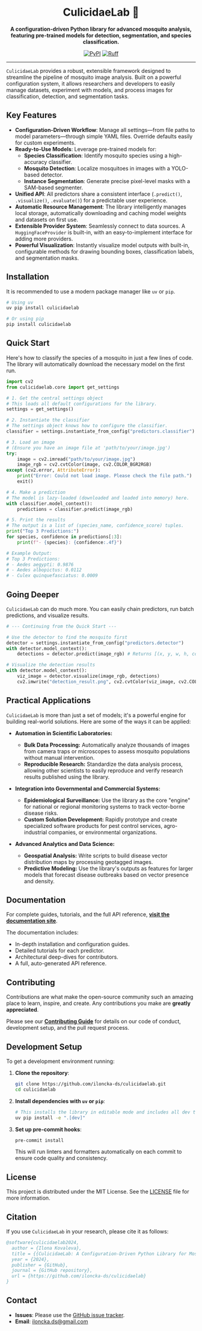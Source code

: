 <div align="center">

# CulicidaeLab 🦟

**A configuration-driven Python library for advanced mosquito analysis, featuring pre-trained models for detection, segmentation, and species classification.**

</div>

<p align="center">
  <a href="https://pypi.org/project/culicidaelab/"><img alt="PyPI" src="https://img.shields.io/pypi/v/culicidaelab?color=blue"></a>

  <a href="#">
  <a href="https://github.com/astral-sh/ruff"><img src="https://img.shields.io/endpoint?url=https://raw.githubusercontent.com/astral-sh/ruff/main/assets/badge/v2.json" alt="Ruff" /></a>
</p>

---

`CulicidaeLab` provides a robust, extensible framework designed to streamline the pipeline of mosquito image analysis. Built on a powerful configuration system, it allows researchers and developers to easily manage datasets, experiment with models, and process images for classification, detection, and segmentation tasks.

## Key Features

- **Configuration-Driven Workflow**: Manage all settings—from file paths to model parameters—through simple YAML files. Override defaults easily for custom experiments.
- **Ready-to-Use Models**: Leverage pre-trained models for:
    - **Species Classification**: Identify mosquito species using a high-accuracy classifier.
    - **Mosquito Detection**: Localize mosquitoes in images with a YOLO-based detector.
    - **Instance Segmentation**: Generate precise pixel-level masks with a SAM-based segmenter.
- **Unified API**: All predictors share a consistent interface (`.predict()`, `.visualize()`, `.evaluate()`) for a predictable user experience.
- **Automatic Resource Management**: The library intelligently manages local storage, automatically downloading and caching model weights and datasets on first use.
- **Extensible Provider System**: Seamlessly connect to data sources. A `HuggingFaceProvider` is built-in, with an easy-to-implement interface for adding more providers.
- **Powerful Visualization**: Instantly visualize model outputs with built-in, configurable methods for drawing bounding boxes, classification labels, and segmentation masks.

## Installation

It is recommended to use a modern package manager like `uv` or `pip`.

```bash
# Using uv
uv pip install culicidaelab

# Or using pip
pip install culicidaelab
```

## Quick Start

Here's how to classify the species of a mosquito in just a few lines of code. The library will automatically download the necessary model on the first run.

```python
import cv2
from culicidaelab.core import get_settings

# 1. Get the central settings object
# This loads all default configurations for the library.
settings = get_settings()

# 2. Instantiate the classifier
# The settings object knows how to configure the classifier.
classifier = settings.instantiate_from_config("predictors.classifier")

# 3. Load an image
# (Ensure you have an image file at 'path/to/your/image.jpg')
try:
    image = cv2.imread("path/to/your/image.jpg")
    image_rgb = cv2.cvtColor(image, cv2.COLOR_BGR2RGB)
except (cv2.error, AttributeError):
    print("Error: Could not load image. Please check the file path.")
    exit()

# 4. Make a prediction
# The model is lazy-loaded (downloaded and loaded into memory) here.
with classifier.model_context():
    predictions = classifier.predict(image_rgb)

# 5. Print the results
# The output is a list of (species_name, confidence_score) tuples.
print("Top 3 Predictions:")
for species, confidence in predictions[:3]:
    print(f"- {species}: {confidence:.4f}")

# Example Output:
# Top 3 Predictions:
# - Aedes aegypti: 0.9876
# - Aedes albopictus: 0.0112
# - Culex quinquefasciatus: 0.0009
```

## Going Deeper

`CulicidaeLab` can do much more. You can easily chain predictors, run batch predictions, and visualize results.

```python
# --- Continuing from the Quick Start ---

# Use the detector to find the mosquito first
detector = settings.instantiate_from_config("predictors.detector")
with detector.model_context():
    detections = detector.predict(image_rgb) # Returns [(x, y, w, h, conf)]

# Visualize the detection results
with detector.model_context():
    viz_image = detector.visualize(image_rgb, detections)
    cv2.imwrite("detection_result.png", cv2.cvtColor(viz_image, cv2.COLOR_RGB2BGR))
```

## Practical Applications

`CulicidaeLab` is more than just a set of models; it's a powerful engine for building real-world solutions. Here are some of the ways it can be applied:

-   **Automation in Scientific Laboratories:**
    -   **Bulk Data Processing:** Automatically analyze thousands of images from camera traps or microscopes to assess mosquito populations without manual intervention.
    -   **Reproducible Research:** Standardize the data analysis process, allowing other scientists to easily reproduce and verify research results published using the library.

-   **Integration into Governmental and Commercial Systems:**
    -   **Epidemiological Surveillance:** Use the library as the core "engine" for national or regional monitoring systems to track vector-borne disease risks.
    -   **Custom Solution Development:** Rapidly prototype and create specialized software products for pest control services, agro-industrial companies, or environmental organizations.

-   **Advanced Analytics and Data Science:**
    -   **Geospatial Analysis:** Write scripts to build disease vector distribution maps by processing geotagged images.
    -   **Predictive Modeling:** Use the library's outputs as features for larger models that forecast disease outbreaks based on vector presence and density.

## Documentation

For complete guides, tutorials, and the full API reference, **[visit the documentation site](https://iloncka-ds.github.io/culicidaelab/)**.

The documentation includes:
- In-depth installation and configuration guides.
- Detailed tutorials for each predictor.
- Architectural deep-dives for contributors.
- A full, auto-generated API reference.

## Contributing

Contributions are what make the open-source community such an amazing place to learn, inspire, and create. Any contributions you make are **greatly appreciated**.

Please see our **[Contributing Guide](https://github.com/iloncka-ds/culicidaelab/blob/main/CONTRIBUTING.md)** for details on our code of conduct, development setup, and the pull request process.

## Development Setup

To get a development environment running:

1.  **Clone the repository**:
    ```bash
    git clone https://github.com/iloncka-ds/culicidaelab.git
    cd culicidaelab
    ```

2.  **Install dependencies with `uv` or `pip`**:
    ```bash
    # This installs the library in editable mode and includes all dev tools
    uv pip install -e ".[dev]"
    ```

3.  **Set up pre-commit hooks**:
    ```bash
    pre-commit install
    ```
    This will run linters and formatters automatically on each commit to ensure code quality and consistency.

## License

This project is distributed under the MIT License. See the [LICENSE](https://github.com/iloncka-ds/culicidaelab/blob/main/LICENSE) file for more information.

## Citation

If you use `CulicidaeLab` in your research, please cite it as follows:

```bibtex
@software{culicidaelab2024,
  author = {Ilona Kovaleva},
  title = {{CulicidaeLab: A Configuration-Driven Python Library for Mosquito Analysis}},
  year = {2024},
  publisher = {GitHub},
  journal = {GitHub repository},
  url = {https://github.com/iloncka-ds/culicidaelab}
}
```

## Contact

- **Issues**: Please use the [GitHub issue tracker](https://github.com/iloncka-ds/culicidaelab/issues).
- **Email**: [iloncka.ds@gmail.com](mailto:iloncka.ds@gmail.com)
